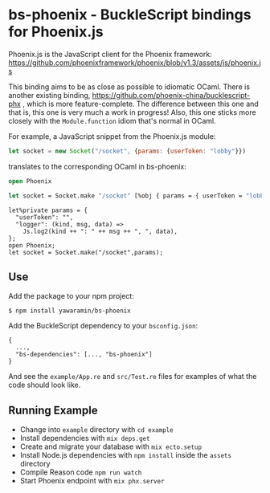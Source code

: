 # bs-phoenix - BuckleScript bindings for Phoenix.js

Phoenix.js is the JavaScript client for the Phoenix framework:
https://github.com/phoenixframework/phoenix/blob/v1.3/assets/js/phoenix.js

This binding aims to be as close as possible to idiomatic OCaml. There is
another existing binding, https://github.com/phoenix-china/bucklescript-phx ,
which is more feature-complete. The difference between this one and that is,
this one is very much a work in progress! Also, this one sticks more closely
with the `Module.function` idiom that's normal in OCaml.

For example, a JavaScript snippet from the Phoenix.js module:

```javascript
let socket = new Socket("/socket", {params: {userToken: "lobby"}})
```

translates to the corresponding OCaml in bs-phoenix:

```ocaml
open Phoenix

let socket = Socket.make "/socket" [%obj { params = { userToken = "lobby" } }]
```
```reason
let%private params = {
  "userToken": "",
  "logger": (kind, msg, data) =>
    Js.log2(kind ++ ": " ++ msg ++ ", ", data),
};
open Phoenix;
let socket = Socket.make("/socket",params);
```

## Use

Add the package to your npm project:

    $ npm install yawaramin/bs-phoenix

Add the BuckleScript dependency to your `bsconfig.json`:

    {
      ...,
      "bs-dependencies": [..., "bs-phoenix"]
    }

And see the `example/App.re` and `src/Test.re` files for examples of what the code should look
like.

## Running Example

  * Change into `example` directory with `cd example`
  * Install dependencies with `mix deps.get`
  * Create and migrate your database with `mix ecto.setup`
  * Install Node.js dependencies with `npm install` inside the `assets` directory
  * Compile Reason code `npm run watch`
  * Start Phoenix endpoint with `mix phx.server`
